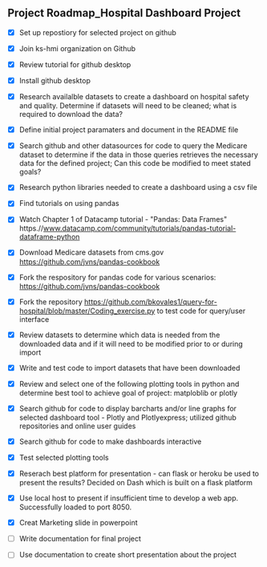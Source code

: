 
## Project Roadmap_Hospital Dashboard Project ##

- [x] Set up repostiory for selected project on github
- [x] Join ks-hmi organization on Github

- [x] Review tutorial for github desktop
- [x] Install github desktop
- [x] Research availalble datasets to create a dashboard on hospital safety and quality. Determine if datasets will need to be cleaned; what is required to download the data?</li>
- [x] Define initial project paramaters and document in the README file
- [x] Search github and other datasources for code to query the Medicare dataset to determine if the data in those queries retrieves the necessary data for the defined project; Can this code be modified to meet stated goals?
- [x] Research python libraries needed to create a dashboard using a csv file</li>
- [x] Find tutorials on using pandas
- [x] Watch Chapter 1 of Datacamp tutorial - "Pandas: Data Frames"  https.//www.datacamp.com/community/tutorials/pandas-tutorial-dataframe-python
- [x] Download Medicare datasets from cms.gov https://github.com/jvns/pandas-cookbook
- [x] Fork the respository for pandas code for various scenarios: https://github.com/jvns/pandas-cookbook
- [x] Fork the repository https://github.com/bkovales1/query-for-hospital/blob/master/Coding_exercise.py to test code for query/user interface
- [x] Review datasets to determine which data is needed from the downloaded data and if it will need to be modified prior to or during import
- [x] Write and test code to import datasets that have been downloaded
- [x] Review and select one of the following plotting tools in python and determine best tool to achieve goal of project: matploblib or plotly
- [x] Search github for code to display barcharts and/or line graphs for selected dashboard tool - Plotly and Plotlyexpress; utilized github repositories and online user guides
- [x] Search github for code to make dashboards interactive
- [x] Test selected plotting tools
- [x] Reserach best platform for presentation - can flask or heroku be used to present the results? Decided on Dash which is built on a flask platform
- [x] Use local host to present if insufficient time to develop a web app. Successfully loaded to port 8050.
- [x] Creat Marketing slide in powerpoint
- [ ] Write documentation for final project
- [ ] Use documentation to create short presentation about the project
  
